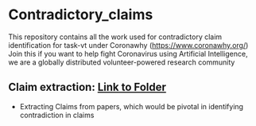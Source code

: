 # Contradictory_claims

This repository contains all the work used for contradictory claim identification for task-vt under Coronawhy (https://www.coronawhy.org/)  
Join this if you want to help fight Coronavirus using Artificial Intelligence, we are a globally distributed volunteer-powered research community

## Claim extraction: [Link to Folder](https://github.com/97harsh/Contradictory_claims/tree/master/Claim_extraction)
* Extracting Claims from papers, which would be pivotal in identifying contradiction in claims  


